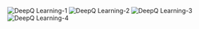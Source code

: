 
![DeepQ Learning-1](https://github.com/whoisdevraj/Train_Ai_for_Snake_Game/assets/119786618/d8e19e0a-fee5-4098-b348-af314036d458)
![DeepQ Learning-2](https://github.com/whoisdevraj/Train_Ai_for_Snake_Game/assets/119786618/97bd8d02-faf6-4e0b-9bd9-13bd011e41d6)
![DeepQ Learning-3](https://github.com/whoisdevraj/Train_Ai_for_Snake_Game/assets/119786618/f1514cd7-52f9-4d22-af50-3c8c80492f66)
![DeepQ Learning-4](https://github.com/whoisdevraj/Train_Ai_for_Snake_Game/assets/119786618/67f52334-6535-4621-8dc4-d05d6b9a1f1e)
